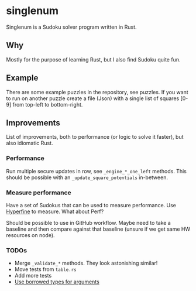 # singlenum

Singlenum is a Sudoku solver program written in Rust.

## Why

Mostly for the purpose of learning Rust, but I also find Sudoku quite fun.

## Example

There are some example puzzles in the repository, see puzzles. If you want to run on another puzzle create a file (Json) with a single list of squares [0-9] from top-left to bottom-right.

## Improvements

List of improvements, both to performance (or logic to solve it faster), but also idiomatic Rust.

### Performance

Run multiple secure updates in row, see `_engine_*_one_left` methods. This should be possible with an `_update_square_potentials` in-between.

### Measure performance

Have a set of Sudokus that can be used to measure performance. Use [Hyperfine](https://github.com/sharkdp/hyperfine) to measure. What about Perf?

Should be possible to use in GitHub workflow. Maybe need to take a baseline and then compare against that baseline (unsure if we get same HW resources on node).

### TODOs

- Merge `_validate_*` methods. They look astonishing similar!
- Move tests from `table.rs`
- Add more tests
- [Use borrowed types for arguments](https://rust-unofficial.github.io/patterns/idioms/coercion-arguments.html)
